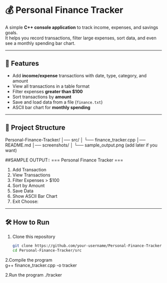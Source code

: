 # 💰 Personal Finance Tracker

A simple **C++ console application** to track income, expenses, and savings goals.  
It helps you record transactions, filter large expenses, sort data, and even see a monthly spending bar chart.

---

## 🚀 Features
- Add **income/expense** transactions with date, type, category, and amount  
- View all transactions in a table format  
- Filter expenses **greater than $100**  
- Sort transactions by **amount**  
- Save and load data from a file (`finance.txt`)  
- ASCII bar chart for **monthly spending**  

---

## 📂 Project Structure
Personal-Finance-Tracker/
│── src/
│   └── finance_tracker.cpp
│── README.md
│── screenshots/
│   └── sample_output.png   (add later if you want)


##SAMPLE OUTPUT::
=== Personal Finance Tracker ===
1. Add Transaction
2. View Transactions
3. Filter Expenses > $100
4. Sort by Amount
5. Save Data
6. Show ASCII Bar Chart
0. Exit
Choose:



---

## 🛠 How to Run
1. Clone this repository  
   ```bash
   git clone https://github.com/your-username/Personal-Finance-Tracker.git
   cd Personal-Finance-Tracker/src
   
 2.Compile the program  
g++ finance_tracker.cpp -o tracker

2.Run the program
./tracker


